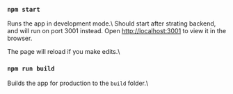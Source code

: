 ### `npm start`

Runs the app in development mode.\ 
Should start after strating backend, and will run on port 3001 instead.
Open [http://localhost:3001](http://localhost:3001) to view it in the browser.

The page will reload if you make edits.\

### `npm run build`

Builds the app for production to the `build` folder.\

